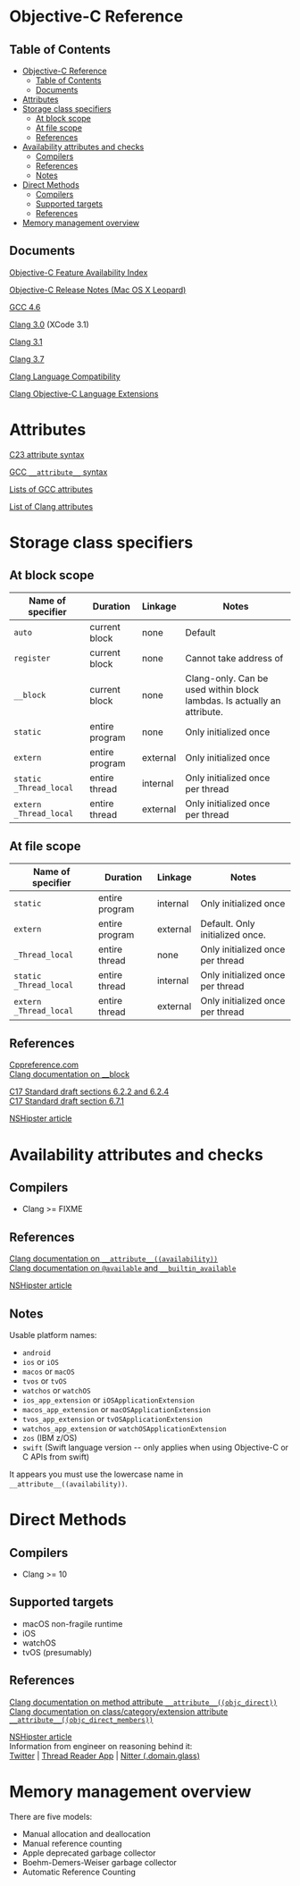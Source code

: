 # Objective-C Reference
## Table of Contents
<!-- TOC -->

* [Objective-C Reference](#objective-c-reference)
    * [Table of Contents](#table-of-contents)
    * [Documents](#documents)
* [Attributes](#attributes)
* [Storage class specifiers](#storage-class-specifiers)
    * [At block scope](#at-block-scope)
    * [At file scope](#at-file-scope)
    * [References](#references)
* [Availability attributes and checks](#availability-attributes-and-checks)
    * [Compilers](#compilers)
    * [References](#references)
    * [Notes](#notes)
* [Direct Methods](#direct-methods)
    * [Compilers](#compilers)
    * [Supported targets](#supported-targets)
    * [References](#references)
* [Memory management overview](#memory-management-overview)

<!-- /TOC -->
## Documents

[Objective-C Feature Availability Index](https://developer.apple.com/library/archive/releasenotes/ObjectiveC/ObjCAvailabilityIndex/index.html)

[Objective-C Release Notes (Mac OS X Leopard)](https://developer.apple.com/library/archive/releasenotes/Cocoa/RN-ObjectiveC/index.html)

[GCC 4.6](https://gcc.gnu.org/gcc-4.6/changes.html#objective-c)

[Clang 3.0](https://releases.llvm.org/3.0/docs/ClangReleaseNotes.html#objchanges) (XCode 3.1)

[Clang 3.1](https://releases.llvm.org/3.1/docs/ClangReleaseNotes.html)

[Clang 3.7](https://releases.llvm.org/3.7.0/tools/clang/docs/ReleaseNotes.html#objective-c-language-changes-in-clang)

[Clang Language Compatibility](https://clang.llvm.org/compatibility.html)

[Clang Objective-C Language Extensions](https://clang.llvm.org/docs/LanguageExtensions.html#objective-c-features)

# Attributes

[C23 attribute syntax](https://en.cppreference.com/w/c/language/attributes)

[GCC `__attribute__` syntax](https://gcc.gnu.org/onlinedocs/gcc/Attribute-Syntax.html#Attribute-Syntax)

[Lists of GCC attributes](https://gcc.gnu.org/onlinedocs/gcc/index.html#toc-Declaring-Attributes-of-Functions)

[List of Clang attributes](https://clang.llvm.org/docs/AttributeReference.html)

# Storage class specifiers

## At block scope

| Name of specifier | Duration | Linkage | Notes |
| ----------------- | -------- | ------- | ----- |
| `auto` | current block | none | Default |
| `register` | current block | none | Cannot take address of |
| `__block` | current block | none | Clang-only. Can be used within block lambdas. Is actually an attribute. |
| `static` | entire program | none | Only initialized once |
| `extern` | entire program | external | Only initialized once |
| `static _Thread_local` | entire thread | internal | Only initialized once per thread |
| `extern _Thread_local` | entire thread | external | Only initialized once per thread |

## At file scope

| Name of specifier | Duration | Linkage | Notes |
| ----------------- | -------- | ------- | ----- |
| `static` | entire program | internal | Only initialized once |
| `extern` | entire program | external | Default. Only initialized once. |
| `_Thread_local` | entire thread | none | Only initialized once per thread |
| `static _Thread_local` | entire thread | internal | Only initialized once per thread |
| `extern _Thread_local` | entire thread | external | Only initialized once per thread |

## References

[Cppreference.com](https://en.cppreference.com/w/c/language/storage_duration)  
[Clang documentation on \_\_block](https://clang.llvm.org/docs/BlockLanguageSpec.html#the-block-storage-qualifier)

[C17 Standard draft sections 6.2.2 and 6.2.4](https://web.archive.org/web/20181230041359if_/http://www.open-std.org/jtc1/sc22/wg14/www/abq/c17_updated_proposed_fdis.pdf#page=48)  
[C17 Standard draft section 6.7.1](https://web.archive.org/web/20181230041359if_/http://www.open-std.org/jtc1/sc22/wg14/www/abq/c17_updated_proposed_fdis.pdf#page=98)

[NSHipster article](https://nshipster.com/c-storage-classes/)

# Availability attributes and checks

## Compilers

* Clang >= FIXME

## References

[Clang documentation on `__attribute__((availability))`](https://clang.llvm.org/docs/AttributeReference.html#availability)  
[Clang documentation on `@available` and `__builtin_available`](https://clang.llvm.org/docs/LanguageExtensions.html#objective-c-available)

[NSHipster article](https://nshipster.com/available/)

## Notes

Usable platform names:

* `android`
* `ios` or `iOS`
* `macos` or `macOS`
* `tvos` or `tvOS`
* `watchos` or `watchOS`
* `ios_app_extension` or `iOSApplicationExtension`
* `macos_app_extension` or `macOSApplicationExtension`
* `tvos_app_extension` or `tvOSApplicationExtension`
* `watchos_app_extension` or `watchOSApplicationExtension`
* `zos` (IBM z/OS)
* `swift` (Swift language version -- only applies when using Objective-C or C APIs from swift)

It appears you must use the lowercase name in `__attribute__((availability))`.

# Direct Methods

## Compilers

* Clang >= 10

## Supported targets

* macOS non-fragile runtime
* iOS
* watchOS
* tvOS (presumably)

## References

[Clang documentation on method attribute `__attribute__((objc_direct))`](https://clang.llvm.org/docs/AttributeReference.html#objc-direct)  
[Clang documentation on class/category/extension attribute `__attribute__((objc_direct_members))`](https://clang.llvm.org/docs/AttributeReference.html#objc-direct)

[NSHipster article](https://nshipster.com/direct/)  
Information from engineer on reasoning behind it:  
[Twitter](https://twitter.com/pedantcoder/status/1197269246289444864) \| [Thread Reader App](https://threadreaderapp.com/thread/1197269246289444864.html) \| [Nitter (.domain.glass)](https://nitter.domain.glass/pedantcoder/status/1197269246289444864)

# Memory management overview

There are five models:

* Manual allocation and deallocation
* Manual reference counting
* Apple deprecated garbage collector
* Boehm-Demers-Weiser garbage collector
* Automatic Reference Counting